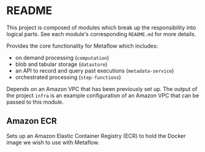 # README

This project is composed of modules which break up the responsibility into logical parts. See each module's 
corresponding `README.md` for more details.

Provides the core functionality for Metaflow which includes:

- on demand processing (`computation`)
- blob and tabular storage (`datastore`)
- an API to record and query past executions (`metadata-service`)
- orchestrated processing (`step-functions`)

Depends on an Amazon VPC that has been previously set up. The output of the project `infra` is an example
configuration of an Amazon VPC that can be passed to this module.

## Amazon ECR

Sets up an Amazon Elastic Container Registry (ECR) to hold the Docker image we wish to use with Metaflow.
